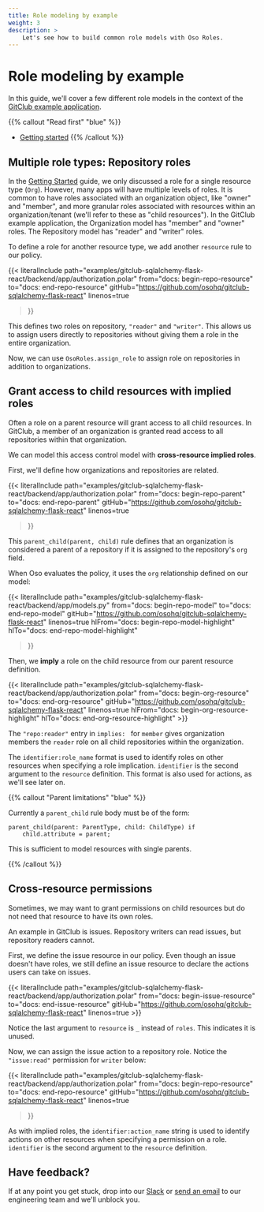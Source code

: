 ```yaml
---
title: Role modeling by example
weight: 3
description: >
    Let's see how to build common role models with Oso Roles.
---
```


# Role modeling by example

In this guide, we'll cover a few different role models in the context of
the [GitClub example application](https://github.com/osohq/gitclub-sqlalchemy-flask-react).

{{% callout "Read first" "blue" %}}
 - [Getting started](getting-started)
{{% /callout %}}

## Multiple role types: Repository roles

In the [Getting Started](getting-started) guide, we only discussed a role for a single
resource type (`Org`). However, many apps will have multiple levels of roles. It
is common to have roles associated with an organization object, like
"owner" and "member", and more granular roles associated with resources within an organization/tenant (we'll refer to these as "child resources"). In
the GitClub example application, the Organization model has "member" and
"owner" roles. The Repository model has "reader" and "writer" roles.

To define a role for another resource type, we add another `resource`
rule to our policy.

{{< literalInclude
    path="examples/gitclub-sqlalchemy-flask-react/backend/app/authorization.polar"
    from="docs: begin-repo-resource"
    to="docs: end-repo-resource"
    gitHub="https://github.com/osohq/gitclub-sqlalchemy-flask-react"
    linenos=true
>}}

This defines two roles on repository, `"reader"` and `"writer"`.
This allows us to assign users directly to repositories without
giving them a role in the entire organization.

Now, we can use `OsoRoles.assign_role` to assign role on
repositories in addition to organizations.

## Grant access to child resources with implied roles

Often a role on a parent resource will grant access to all child
resources. In GitClub, a member of an organization is granted read access to
all repositories within that organization.

We can model this access control model with **cross-resource implied
roles**.

First, we'll define how organizations and repositories are related.

{{< literalInclude
    path="examples/gitclub-sqlalchemy-flask-react/backend/app/authorization.polar"
    from="docs: begin-repo-parent"
    to="docs: end-repo-parent"
    gitHub="https://github.com/osohq/gitclub-sqlalchemy-flask-react"
    linenos=true
>}}

This `parent_child(parent, child)` rule defines that an organization is
considered a parent of a repository if it is assigned to the
repository's `org` field.

When Oso evaluates the policy, it uses the `org` relationship defined
on our model:

{{< literalInclude
    path="examples/gitclub-sqlalchemy-flask-react/backend/app/models.py"
    from="docs: begin-repo-model"
    to="docs: end-repo-model"
    gitHub="https://github.com/osohq/gitclub-sqlalchemy-flask-react"
    linenos=true
    hlFrom="docs: begin-repo-model-highlight"
    hlTo="docs: end-repo-model-highlight"
>}}

Then, we **imply** a role on the child resource from our parent resource
definition.

{{< literalInclude
    path="examples/gitclub-sqlalchemy-flask-react/backend/app/authorization.polar"
    from="docs: begin-org-resource"
    to="docs: end-org-resource"
    gitHub="https://github.com/osohq/gitclub-sqlalchemy-flask-react"
    linenos=true
    hlFrom="docs: begin-org-resource-highlight"
    hlTo="docs: end-org-resource-highlight"
    >}}

The `"repo:reader"` entry in `implies: ` for `member` gives organization
members the `reader` role on all child repositories within the
organization.

The `identifier:role_name` format is used to identify roles on other
resources when specifying a role implication. `identifier` is the
second argument to the `resource` definition. This format is also used for
actions, as we'll see later on.

{{% callout "Parent limitations" "blue" %}}

Currently a `parent_child` rule body must be of the form:

```polar
parent_child(parent: ParentType, child: ChildType) if
    child.attribute = parent;
```

This is sufficient to model resources with single parents.

{{% /callout %}}

## Cross-resource permissions

Sometimes, we may want to grant permissions on child resources but do
not need that resource to have its own roles.

An example in GitClub is issues. Repository writers can read issues, but
repository readers cannot.

First, we define the issue resource in our policy. Even though an issue
doesn't have roles, we still define an issue resource to declare the actions users can take on issues.

{{< literalInclude
    path="examples/gitclub-sqlalchemy-flask-react/backend/app/authorization.polar"
    from="docs: begin-issue-resource"
    to="docs: end-issue-resource"
    gitHub="https://github.com/osohq/gitclub-sqlalchemy-flask-react"
    linenos=true
    >}}

Notice the last argument to `resource` is `_` instead of `roles`. This
indicates it is unused.

Now, we can assign the issue action to a repository role. Notice the `"issue:read"` permission for `writer` below:

{{< literalInclude
    path="examples/gitclub-sqlalchemy-flask-react/backend/app/authorization.polar"
    from="docs: begin-repo-resource"
    to="docs: end-repo-resource"
    gitHub="https://github.com/osohq/gitclub-sqlalchemy-flask-react"
    linenos=true
>}}

As with implied roles, the `identifier:action_name` string is used to identify actions on other
resources when specifying a permission on a role. `identifier` is the
second argument to the `resource` definition.

## Have feedback?

If at any point you get stuck, drop into our
[Slack](https://join-slack.osohq.com/) or <a href="mailto:engineering@osohq.com">send an email</a> to our engineering
team and we'll unblock you.
